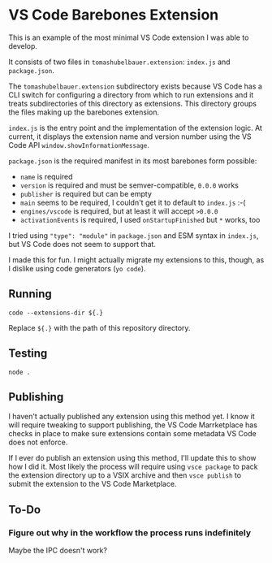 # VS Code Barebones Extension

This is an example of the most minimal VS Code extension I was able to develop.

It consists of two files in `tomashubelbauer.extension`:
`index.js` and `package.json`.

The `tomashubelbauer.extension` subdirectory exists because VS Code has a CLI
switch for configuring a directory from which to run extensions and it treats
subdirectories of this directory as extensions. This directory groups the files
making up the barebones extension.

`index.js` is the entry point and the implementation of the extension logic. At
current, it displays the extension name and version number using the VS Code API
`window.showInformationMessage`.

`package.json` is the required manifest in its most barebones form possible:

- `name` is required
- `version` is required and must be semver-compatible, `0.0.0`  works
- `publisher` is required but can be empty
- `main` seems to be required, I couldn't get it to default to `index.js` :-(
- `engines/vscode` is required, but at least it will accept `>0.0.0`
- `activationEvents` is required, I used `onStartupFinished` but `*` works, too

I tried using `"type": "module"` in `package.json` and ESM syntax in `index.js`,
but VS Code does not seem to support that.

I made this for fun. I might actually migrate my extensions to this, though, as
I dislike using code generators (`yo code`).

## Running

`code --extensions-dir ${.}`

Replace `${.}` with the path of this repository directory.

## Testing

`node .`

## Publishing

I haven't actually published any extension using this method yet. I know it will
require tweaking to support publishing, the VS Code Marrketplace has checks in
place to make sure extensions contain some metadata VS Code does not enforce.

If I ever do publish an extension using this method, I'll update this to show
how I did it. Most likely the process will require using `vsce package` to pack
the extension directory up to a VSIX archive and then `vsce publish` to submit
the extension to the VS Code Marketplace.

## To-Do

### Figure out why in the workflow the process runs indefinitely

Maybe the IPC doesn't work?
